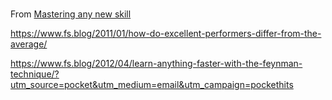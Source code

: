 ### 

From [Mastering any new skill](https://blog.todoist.com/2015/08/11/how-to-learn-anything-a-real-world-guide-to-mastering-any-new-skill/)

https://www.fs.blog/2011/01/how-do-excellent-performers-differ-from-the-average/

https://www.fs.blog/2012/04/learn-anything-faster-with-the-feynman-technique/?utm_source=pocket&utm_medium=email&utm_campaign=pockethits
